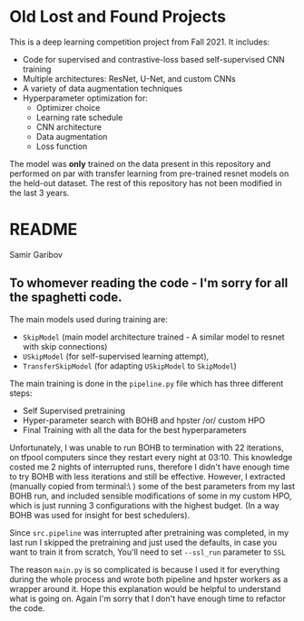 # Old Lost and Found Projects

This is a deep learning competition project from Fall 2021.
It includes:
- Code for supervised and contrastive-loss based self-supervised CNN training
- Multiple architectures: ResNet, U-Net, and custom CNNs
- A variety of data augmentation techniques
- Hyperparameter optimization for:
    - Optimizer choice
    - Learning rate schedule
    - CNN architecture
    - Data augmentation
    - Loss function

The model was **only** trained on the data present in this repository and performed on par with transfer learning from pre-trained resnet models on the held-out dataset. 
The rest of this repository has not been modified in the last 3 years. 

# README
Samir Garibov
## To whomever reading the code - I'm sorry for all the spaghetti code.

The main models used during training are: 

- `SkipModel` (main model architecture trained - A similar model to resnet with skip connections)
- `USkipModel` (for self-supervised learning attempt), 
- `TransferSkipModel` (for adapting `USkipModel` to `SkipModel`)

The main training is done in the `pipeline.py` file which has three different steps:

- Self Supervised pretraining
- Hyper-parameter search with BOHB and hpster /or/ custom HPO 
- Final Training with all the data for the best hyperparameters

Unfortunately, I was unable to run BOHB to termination with 22 iterations, on tfpool computers since they restart every night at 03:10. This knowledge costed me 2 nights of interrupted runs, therefore I didn't have enough time to try BOHB with less iterations and still be effective. However, I extracted (manually copied from terminal:\\ ) some of the best parameters from my last BOHB run, and included sensible modifications of some in my custom HPO, which is just running 3 configurations with the highest budget. (In a way BOHB was used for insight for best schedulers). 

Since `src.pipeline` was interrupted after pretraining was completed, in my last run I skipped the pretraining and just used the defaults, in case you want to train it from scratch, You'll need to set `--ssl_run` parameter to `SSL` 

The reason `main.py` is so complicated is because I used it for everything during the whole process and wrote both pipeline and hpster workers as a wrapper around it. Hope this explanation would be helpful to understand what is going on. Again I'm sorry that I don't have enough time to refactor the code. 

